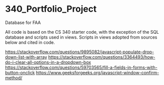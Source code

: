 # 340_Portfolio_Project
Database for FAA



All code is based on the CS 340 starter code, with the exception of the SQL database and scripts used in views. Scripts in views adopted from sources below and cited in code.

https://stackoverflow.com/questions/9895082/javascript-populate-drop-down-list-with-array
https://stackoverflow.com/questions/3364493/how-do-i-clear-all-options-in-a-dropdown-box
https://stackoverflow.com/questions/59703565/fill-a-fields-in-forms-with-button-onclick
https://www.geeksforgeeks.org/javascript-window-confirm-method/ 
